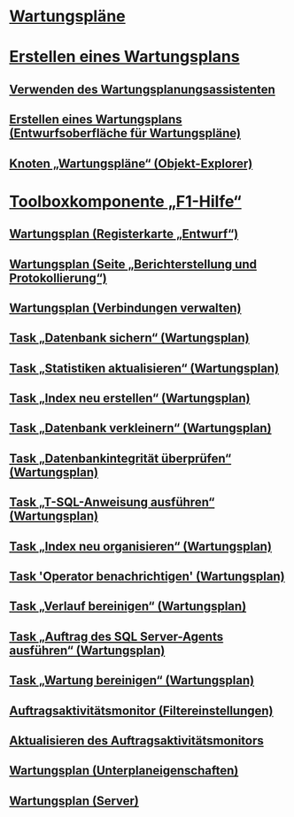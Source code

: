 # [Wartungspläne](maintenance-plans.md)
# [Erstellen eines Wartungsplans](create-a-maintenance-plan.md)
## [Verwenden des Wartungsplanungsassistenten](use-the-maintenance-plan-wizard.md)
## [Erstellen eines Wartungsplans (Entwurfsoberfläche für Wartungspläne)](create-a-maintenance-plan-maintenance-plan-design-surface.md)
## [Knoten „Wartungspläne“ (Objekt-Explorer)](maintenance-plans-node-object-explorer.md)
# [Toolboxkomponente „F1-Hilfe“](toolbox-component-f1-help.md)
## [Wartungsplan (Registerkarte „Entwurf“)](maintenance-plan-design-tab.md)
## [Wartungsplan (Seite „Berichterstellung und Protokollierung“)](maintenance-plan-reporting-and-logging-page.md)
## [Wartungsplan (Verbindungen verwalten)](maintenance-plan-manage-connections.md)
## [Task „Datenbank sichern“ (Wartungsplan)](options-in-the-back-up-database-task-for-maintenance-plan.md)
## [Task „Statistiken aktualisieren“ (Wartungsplan)](update-statistics-task-maintenance-plan.md)
## [Task „Index neu erstellen“ (Wartungsplan)](rebuild-index-task-maintenance-plan.md)
## [Task „Datenbank verkleinern“ (Wartungsplan)](shrink-database-task-maintenance-plan.md)
## [Task „Datenbankintegrität überprüfen“ (Wartungsplan)](check-database-integrity-task-maintenance-plan.md)
## [Task „T-SQL-Anweisung ausführen“ (Wartungsplan)](execute-t-sql-statement-task-maintenance-plan.md)
## [Task „Index neu organisieren“ (Wartungsplan)](reorganize-index-task-maintenance-plan.md)
## [Task 'Operator benachrichtigen' (Wartungsplan)](notify-operator-task-maintenance-plan.md)
## [Task „Verlauf bereinigen“ (Wartungsplan)](history-cleanup-task-maintenance-plan.md)
## [Task „Auftrag des SQL Server-Agents ausführen“ (Wartungsplan)](execute-sql-server-agent-job-task-maintenance-plan.md)
## [Task „Wartung bereinigen“ (Wartungsplan)](maintenance-cleanup-task-maintenance-plan.md)
## [Auftragsaktivitätsmonitor (Filtereinstellungen)](job-activity-monitor-filter-settings.md)
## [Aktualisieren des Auftragsaktivitätsmonitors](job-activity-monitor-refresh.md)
## [Wartungsplan (Unterplaneigenschaften)](maintenance-plan-subplan-properties.md)
## [Wartungsplan (Server)](maintenance-plan-servers.md)
